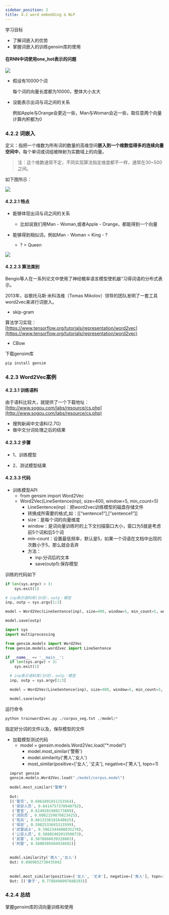 ```yaml
---
sidebar_position: 2
title: 4.2 word embedding & NLP
---
```


学习目标

- 了解词嵌入的优势
- 掌握词嵌入的训练gensim库的使用

#### 在RNN中词使用one_hot表示的问题

![](https://imgur.com/QLvRxGd.png)

- 假设有10000个词
  
  每个词的向量长度都为10000，整体大小太大

- 没能表示出词与词之间的关系
  
  例如Apple与Orange会更近一些，Man与Woman会近一些，取任意两个向量计算内积都为0

### 4.2.2 词嵌入

定义：指把一个维数为所有词的数量的高维空间**嵌入到一个维数低得多的连续向量空间中**，每个单词或词组被映射为实数域上的向量。

> 注：这个维数通常不定，不同实现算法指定维度都不一样，通常在30~500之间。

如下图所示：

![](https://imgur.com/NVZHSwI.png)

#### 4.2.2.1 特点

- 能够体现出词与词之间的关系
  - 比如说我们用Man - Woman,或者Apple - Orange，都能得到一个向量

- 能够得到相似词，例如Man - Woman = King - ?
  - ? = Queen

![](https://imgur.com/gFjh2Uq.png)

#### 4.2.2.3 算法类别

Bengio等人在一系列论文中使用了神经概率语言模型使机器“习得词语的分布式表示。

2013年，谷歌托马斯·米科洛维（Tomas Mikolov）领导的团队发明了一套工具word2vec来进行词嵌入。

- skip-gram

算法学习实现：[https://www.tensorflow.org/tutorials/representation/word2vec](https://www.tensorflow.org/tutorials/representation/word2vec)

- CBow

下载gensim库

```bash
pip install gensim
```

### 4.2.3 Word2Vec案例

#### 4.2.3.1 训练语料

由于语料比较大，就提供了一个下载地址：[http://www.sogou.com/labs/resource/cs.php](http://www.sogou.com/labs/resource/cs.php)

- 搜狗新闻中文语料(2.7G)
- 做中文分词处理之后的结果

#### 4.2.3.2 步骤

- 1、训练模型
  
- 2、测试模型结果
  

#### 4.2.3.3 代码

- 训练模型API
  - from gensim import Word2Vec
  - Word2Vec(LineSentence(inp), size=400, window=5, min\_count=5)
    - LineSentence(inp)：把word2vec训练模型的磁盘存储文件
    - 转换成所需要的格式,如：\[\[“sentence1”\],\[”sentence1”\]\]
    - size：是每个词的向量维度
    - window：是词向量训练时的上下文扫描窗口大小，窗口为5就是考虑前5个词和后5个词
    - min-count：设置最低频率，默认是5，如果一个词语在文档中出现的次数小于5，那么就会丢弃
    - 方法：
      - inp:分词后的文本
      - save(outp1):保存模型

训练的代码如下

```python
if len(sys.argv) < 3:
	sys.exit(1)

# inp表示语料库(分词)，outp：模型
inp, outp = sys.argv[1:3]

model = Word2Vec(LineSentence(inp), size=400, window=5, min_count=5, workers=multiprocessing.cpu_count())

model.save(outp)

import sys
import multiprocessing

from gensim.models import Word2Vec
from gensim.models.word2vec import LineSentence

if __name__ == '__main__':
  if len(sys.argv) < 3:
    sys.exit(1)

  # inp表示语料库(分词)，outp：模型
  inp, outp = sys.argv[1:3]

  model = Word2Vec(LineSentence(inp), size=400, window=5, min_count=5, workers=multiprocessing.cpu_count())

  model.save(outp)
```

运行命令

```python
python trainword2vec.py ./corpus_seg.txt ./model/*
```

指定好分词的文件以及，保存模型的文件

- 加载模型测试代码
  - model = gensim.models.Word2Vec.load("\*.model")
    - model.most\_similar('警察')
    - model.similarity('男人','女人')
    - most\_similar(positive=\['女人', '丈夫'\], negative=\['男人'\], topn=1)

```python
  improt gensim
  gensim.models.Word2Vec.load("./model/corpus.model")
  
  model.most_similar("警察")
  
  Out:
  [('警员', 0.6961891651153564),
   ('保安人员', 0.6414757370948792),
   ('警官', 0.6149201989173889),
   ('消防员', 0.6082159876823425),
   ('宪兵', 0.6013336181640625),
   ('保安', 0.5982533693313599),
   ('武警战士', 0.5962344408035278),
   ('公安人员', 0.5880240201950073),
   ('民警', 0.5878666639328003),
   ('刑警', 0.5800305604934692)]
  
  
  model.similarity('男人','女人')
  Out: 0.8909852730435042
  
  
  model.most_similar(positive=['女人', '丈夫'], negative=['男人'], topn=1)
  Out: [('妻子', 0.7788498997688293)]
```

### 4.2.4 总结

掌握gensim库的词向量训练和使用
